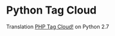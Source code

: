 # Python Tag Cloud

Translation [PHP Tag Cloud!](https://github.com/lotsofcode/tag-cloud) on Python 2.7
